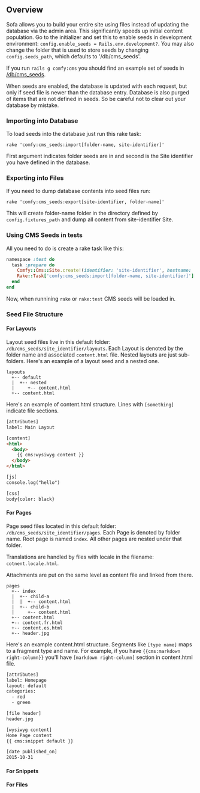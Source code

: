 ## Overview

Sofa allows you to build your entire site using files instead of updating the
database via the admin area. This significantly speeds up initial content
population. Go to the initializer and set this to enable seeds in development
environment: `config.enable_seeds = Rails.env.development?`. You may also change
the folder that is used to store seeds by changing `config.seeds_path`, which
defaults to '/db/cms_seeds'.

If you run `rails g comfy:cms` you should find an example set of seeds in
[/db/cms\_seeds](https://github.com/comfy/comfortable-mexican-sofa/tree/master/db/cms_seeds).

When seeds are enabled, the database is updated with each request, but only if
seed file is newer than the database entry. Database is also purged of items that
are not defined in seeds. So be careful not to clear out your database by mistake.

### Importing into Database

To load seeds into the database just run this rake task:

```
rake 'comfy:cms_seeds:import[folder-name, site-identifier]'
```

First argument indicates folder seeds are in and second is the Site identifier
you have defined in the database.

### Exporting into Files

If you need to dump database contents into seed files run:

```
rake 'comfy:cms_seeds:export[site-identifier, folder-name]'
```

This will create folder-name folder in the directory defined by
`config.fixtures_path` and dump all content from site-identifier Site.

### Using CMS Seeds in tests

All you need to do is create a rake task like this:

```ruby
namespace :test do
  task :prepare do
    Comfy::Cms::Site.create!(identifier: 'site-identifier', hostname: 'localhost')
    Rake::Task['comfy:cms_seeds:import[folder-name, site-identifier]'].invoke
  end
end
```

Now, when runnining `rake` or `rake:test` CMS seeds will be loaded in.

### Seed File Structure

#### For Layouts

Layout seed files live in this default folder: `/db/cms_seeds/site_identifier/layouts`.
Each Layout is denoted by the folder name and associated `content.html` file.
Nested layouts are just sub-folders. Here's an example of a layout seed and a nested one.

```text
layouts
  +-- default
  |  +-- nested
  |     +-- content.html
  +-- content.html
```

Here's an example of content.html structure. Lines with `[something]` indicate
file sections.

```html
[attributes]
label: Main Layout

[content]
<html>
  <body>
    {{ cms:wysiwyg content }}
  </body>
</html>

[js]
console.log("hello")

[css]
body{color: black}
```

#### For Pages

Page seed files located in this default folder: `/db/cms_seeds/site_identifier/pages`.
Each Page is denoted by folder name. Root page is named `index`. All other pages
are nested under that folder.

Translations are handled by files with locale in the filename: `cotnent.locale.html`.

Attachments are put on the same level as content file and linked from there.

```text
pages
  +-- index
  |  +-- child-a
  |  |  +-- content.html
  |  +-- child-b
  |     +-- content.html
  +-- content.html
  +-- content.fr.html
  +-- content.es.html
  +-- header.jpg
```

Here's an example content.html structure. Segments like `[type name]` maps to
a fragment type and name. For example, if you have `{{cms:markdown right-column}}`
you'll have `[markdown right-column]` section in content.html file.

```html
[attributes]
label: Homepage
layout: default
categories:
  - red
  - green

[file header]
header.jpg

[wysiwyg content]
Home Page content
{{ cms:snippet default }}

[date published_on]
2015-10-31
```

#### For Snippets


#### For Files